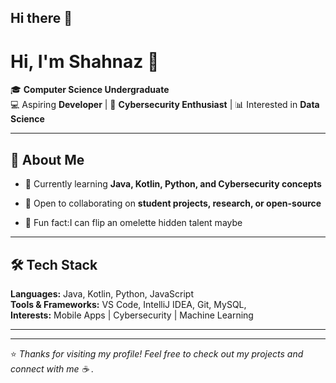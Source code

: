 ## Hi there 👋

# Hi, I'm Shahnaz 👋

🎓 **Computer Science Undergraduate**  
💻 Aspiring **Developer** | 🔐 **Cybersecurity Enthusiast** | 📊 Interested in **Data Science**  

---

## 🚀 About Me
- 🌱 Currently learning **Java, Kotlin, Python, and Cybersecurity concepts**  
   
- 🤝 Open to collaborating on **student projects, research, or open-source**
  
- 🐾 Fun fact:I can flip an omelette hidden talent maybe   

---

## 🛠️ Tech Stack
**Languages:** Java, Kotlin, Python, JavaScript  
**Tools & Frameworks:** VS Code, IntelliJ IDEA, Git, MySQL,   
**Interests:** Mobile Apps | Cybersecurity | Machine Learning  

---


---

⭐️ *Thanks for visiting my profile! Feel free to check out my projects and connect with me ☕
.*

